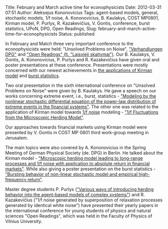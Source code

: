 Title: February and March active time for econophysicists
Date: 2012-03-31 07:51
Author: Aleksejus Kononovicius
Tags: agent-based models, general, stochastic models, 1/f noise, A. Kononovicius, B. Kaulakys, COST MP0801, Kirman model, P. Purlys, R. Kazakevičius, V. Gontis, conference, burst statistics, UPoN, DPG, Open Readings,
Slug: february-and-march-active-time-for-econophysicists
Status: published

In
February and Match three very important conference to the
econophysicists were held: "Unsolved Problems on
Noise", ["Verhandlungen
DPG"](https://berlin12.dpg-tagungen.de/index.html?lang=en) and ["Open
Readings" (lt. "Laisvieji skaitymai")](https://www.openreadings.eu/). Our
B. Kaulakys, V. Gontis, A. Kononovicius, P. Purlys and R. Kazakevičius
have given oral and poster presentations at these conference.
Presentations were mostly concerned with our newest achievements in [the
applications of Kirman
model](/tag/kirman-model/) and [burst
statistics](/tag/burst-statistics/).
<!--more-->

Two oral presentation in the sixth international conference on "Unsolved
Problems on Noise" were given by B. Kaulakys. He gave a speech on our
works concerning extreme event, i.e., burst, statistics - ["Modeling by
the nonlinear stochastic differential equation of the power-law
distribution of extreme events in the financial
systems"]({static}/uploads/2012/Kaulakys_UPoN2012_Events.pdf).
The other one was related to the application of Kirman model towards [1/f
noise](/tag/1f-noise/) modeling - ["1/f Fluctuations from the Microscopic Herding
Model"]({static}/uploads/2012/Kaulakys_UPoN2012_Herding.pdf).

Our approaches towards financial markets using Kirman model were
presented by V. Gontis in COST MP 0801 third work-group meeting in
Jerusalem.

The main topics were also covered by A. Kononovicius in the Spring
Meeting of German Physical Society (de. DPG) in Berlin. He talked about
the Kirman model - ["Microscopic herding model leading to long-range
processes and 1/f noise with application to absolute return in financial
markets"]({static}/uploads/2012/Kaulakys2012Verhandlungen.pdf).
While also giving a poster presentation on the burst statistics -
["Bursting behavior of non-linear stochastic model and empirical
high-frequency
return"]({static}/uploads/2012/Kononovicius2012Verhandlungen.pdf).

Master degree students P. Purlys (["Various ways of introducing herding
behavior into the agent-based models of complex
systems"]({static}/uploads/2012/Purlys2012OR.pdf))
and R. Kazakevičius ("1/f noise generated by superposition of relaxation
processes generated by identical white noise") have presented their
yearly papers in the international conference for young students of
physics and natural sciences "Open Readings", which was held in the
Faculty of Physics of Vilnius University.
